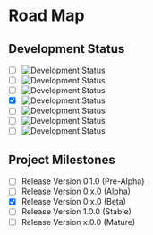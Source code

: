 # Road Map

## Development Status

- [ ] ![Development Status](https://img.shields.io/badge/status-planning-lightgrey.svg?longCache=true)
- [ ] ![Development Status](https://img.shields.io/badge/status-pre--alpha-red.svg?longCache=true)
- [ ] ![Development Status](https://img.shields.io/badge/status-alpha-yellow.svg?longCache=true)
- [x] ![Development Status](https://img.shields.io/badge/status-beta-brightgreen.svg?longCache=true)
- [ ] ![Development Status](https://img.shields.io/badge/status-stable-blue.svg?longCache=true)
- [ ] ![Development Status](https://img.shields.io/badge/status-mature-8A2BE2.svg?longCache=true)
- [ ] ![Development Status](https://img.shields.io/badge/status-inactive-lightgrey.svg?longCache=true)

## Project Milestones

- [ ] Release Version 0.1.0 (Pre-Alpha)
- [ ] Release Version 0.x.0 (Alpha)
- [x] Release Version 0.x.0 (Beta)
- [ ] Release Version 1.0.0 (Stable)
- [ ] Release Version x.0.0 (Mature)
